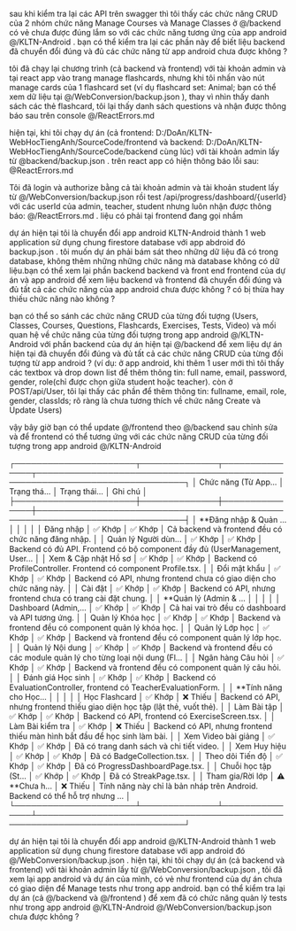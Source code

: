 sau khi kiểm tra lại các API trên swagger thì tôi thấy các chức năng CRUD của 2 nhóm chức năng Manage Courses và Manage Classes ở @/backend  có vẻ chưa được đúng lắm so với các chức năng tương ứng của app android @/KLTN-Android . bạn có thể kiểm tra lại các phần này để biết liệu backend đã chuyển đổi đúng và đủ các chức năng từ app android chưa được không ?


tôi đã chạy lại chương trình (cả backend và frontend) với tài khoản admin và tại react app vào trang manage flashcards, nhưng khi tôi nhấn vào nút manage cards của 1 flashcard set (ví dụ flashcard set: Animal; bạn có thể xem dữ liệu tại @/WebConversion/backup.json ), thay vì nhìn thấy danh sách các thẻ flashcard, tôi lại thấy danh sách questions và nhận được thông báo sau trên console @/ReactErrors.md


hiện tại, khi tôi chạy dự án (cả frontend: D:/DoAn/KLTN-WebHocTiengAnh/SourceCode/frontend và backend: D:/DoAn/KLTN-WebHocTiengAnh/SourceCode/backend cùng lúc) với tài khoản admin lấy từ @backend/backup.json . trên react app có hiện thông báo lỗi sau: @ReactErrors.md


Tôi đã login và authorize bằng cả tài khoản admin và tài khoản student lấy từ @/WebConversion/backup.json rồi test /api/progress/dashboard/{userId} với các userId của admin, teacher, student nhưng luôn nhận được thông báo: @/ReactErrors.md . liệu có phải tại  frontend đang gọi nhầm


dự án hiện tại tôi là chuyển đổi app android KLTN-Android thành 1 web application sử dụng chung firestore database với app abdroid đó backup.json . tôi muốn dự án phải bám sát theo những dữ liệu đã có trong database, không thêm những những chức năng mà database không có dữ liệu.bạn có thể xem lại phần backend backend và front end frontend của dự án và app android để xem liệu backend và frontend đã chuyển đổi đúng và đủ tất cả các chức năng của app android chưa được không ? có bị thừa hay thiếu chức năng nào không ?

bạn có thể so sánh các chức năng CRUD của từng đối tượng (Users, Classes, Courses, Questions, Flashcards, Exercises, Tests, Video) và mối quan hệ về chức năng của từng đối tượng trong app android @/KLTN-Android với phần backend của dự án hiện tại @/backend để xem liệu dự án hiện tại đã chuyển đổi đúng và đủ tất cả các chức năng CRUD của từng đối tượng từ app android ? (ví dụ:  ở app android, khi thêm 1 user mới thì tôi thấy các textbox và drop down list để thêm thông tin: full name, email, password, gender, role(chỉ được chọn giữa student hoặc teacher). còn ở POST/api/User, tôi lại thấy các phần để thêm thông tin: fullname, email, role, gender, classIds; rõ ràng là chưa tương thích về chức năng Create và Update Users) 


vậy bây giờ bạn có thể update @/frontend theo @/backend sau chỉnh sửa và để frontend có thể tương ứng với các chức năng CRUD của từng đối tượng trong app android @/KLTN-Android

  ┌──────────────────────┬──────────────┬───────────────┬─────────────────────────────────────────────────────────────────────────────┐
  │ Chức năng (Từ App... │ Trạng thá... │ Trạng thái... │ Ghi chú                                                                     │
  ├──────────────────────┼──────────────┼───────────────┼─────────────────────────────────────────────────────────────────────────────┤
  │ **Đăng nhập & Quản ... │              │               │                                                                             │
  │ Đăng nhập            │ ✅ Khớp      │ ✅ Khớp       │ Cả backend và frontend đều có chức năng đăng nhập.                          │
  │ Quản lý Người dùn... │ ✅ Khớp      │ ✅ Khớp       │ Backend có đủ API. Frontend có bộ component đầy đủ (UserManagement, User... │
  │ Xem & Cập nhật Hồ sơ │ ✅ Khớp      │ ✅ Khớp       │ Backend có ProfileController. Frontend có component Profile.tsx.            │
  │ Đổi mật khẩu         │ ✅ Khớp      │ ✅ Khớp      │ Backend có API, nhưng frontend chưa có giao diện cho chức năng này.         │
  │ Cài đặt              │ ✅ Khớp      │ ✅ Khớp      │ Backend có API, nhưng frontend chưa có trang cài đặt chung.                 │
  │ **Quản lý (Admin & ... │              │               │                                                                             │
  │ Dashboard (Admin,... │ ✅ Khớp      │ ✅ Khớp       │ Cả hai vai trò đều có dashboard và API tương ứng.                           │
  │ Quản lý Khóa học     │ ✅ Khớp      │ ✅ Khớp       │ Backend và frontend đều có component quản lý khóa học.                      │
  │ Quản lý Lớp học      │ ✅ Khớp      │ ✅ Khớp       │ Backend và frontend đều có component quản lý lớp học.                       │
  │ Quản lý Nội dung     │ ✅ Khớp      │ ✅ Khớp       │ Backend và frontend đều có các module quản lý cho từng loại nội dung (Fl... │
  │ Ngân hàng Câu hỏi    │ ✅ Khớp      │ ✅ Khớp       │ Backend và frontend đều có component quản lý câu hỏi.                       │
  │ Đánh giá Học sinh    │ ✅ Khớp      │ ✅ Khớp       │ Backend có EvaluationController, frontend có TeacherEvaluationForm.         │
  │ **Tính năng cho Học... │              │               │                                                                             │
  │ Học Flashcard        │ ✅ Khớp      │ ❌ Thiếu      │ Backend có API, nhưng frontend thiếu giao diện học tập (lật thẻ, vuốt thẻ). │
  │ Làm Bài tập          │ ✅ Khớp      │ ✅ Khớp       │ Backend có API, frontend có ExerciseScreen.tsx.                             │
  │ Làm Bài kiểm tra     │ ✅ Khớp      │ ❌ Thiếu      │ Backend có API, nhưng frontend thiếu màn hình bắt đầu để học sinh làm bài.  │
  │ Xem Video bài giảng  │ ✅ Khớp      │ ✅ Khớp       │ Đã có trang danh sách và chi tiết video.                                    │
  │ Xem Huy hiệu         │ ✅ Khớp      │ ✅ Khớp       │ Đã có BadgeCollection.tsx.                                                  │
  │ Theo dõi Tiến độ     │ ✅ Khớp      │ ✅ Khớp       │ Đã có ProgressDashboardPage.tsx.                                            │
  │ Chuỗi học tập (St... │ ✅ Khớp      │ ✅ Khớp       │ Đã có StreakPage.tsx.                                                       │
  │ Tham gia/Rời lớp     │ ⚠️ **Chưa h... │ ❌ Thiếu      │ Tính năng này chỉ là bản nháp trên Android. Backend có thể hỗ trợ nhưng ... │
  └──────────────────────┴──────────────┴───────────────┴─────────────────────────────────────────────────────────────────────────────┘


  dự án hiện tại tôi là chuyển đổi app android @/KLTN-Android  thành 1 web application sử dụng chung firestore database với app android đó @/WebConversion/backup.json . hiện tại, khi tôi chạy dự án (cả backend và frontend) với tài khoản admin lấy từ @/WebConversion/backup.json , tôi đã xem lại app android và dự án của mình, có vẻ như frontend của dự án chưa  có giao diện để Manage tests như trong app android. bạn có thể kiểm tra lại dự án (cả @/backend và @/frontend ) để xem đã có chức năng quản lý tests như trong app android @/KLTN-Android @/WebConversion/backup.json chưa được không ?